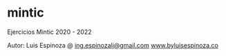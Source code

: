 # mintic
Ejercicios Mintic 2020 - 2022

Autor: Luis Espinoza
@ ing.espinozalj@gmail.com
www.byluisespinoza.co


